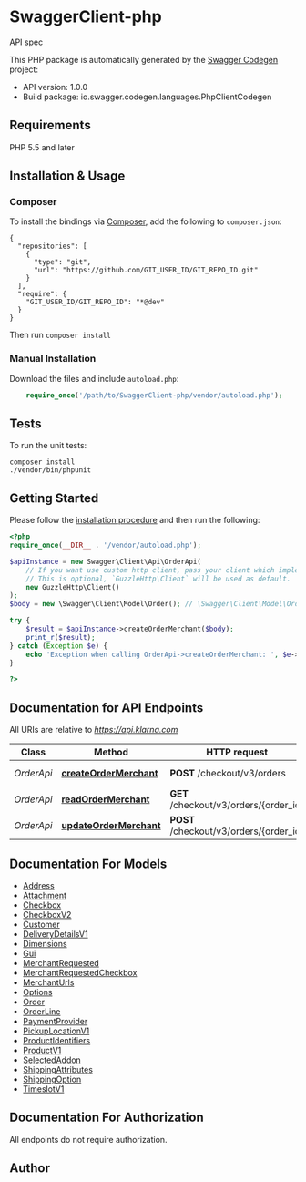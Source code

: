 # SwaggerClient-php
API spec

This PHP package is automatically generated by the [Swagger Codegen](https://github.com/swagger-api/swagger-codegen) project:

- API version: 1.0.0
- Build package: io.swagger.codegen.languages.PhpClientCodegen

## Requirements

PHP 5.5 and later

## Installation & Usage
### Composer

To install the bindings via [Composer](http://getcomposer.org/), add the following to `composer.json`:

```
{
  "repositories": [
    {
      "type": "git",
      "url": "https://github.com/GIT_USER_ID/GIT_REPO_ID.git"
    }
  ],
  "require": {
    "GIT_USER_ID/GIT_REPO_ID": "*@dev"
  }
}
```

Then run `composer install`

### Manual Installation

Download the files and include `autoload.php`:

```php
    require_once('/path/to/SwaggerClient-php/vendor/autoload.php');
```

## Tests

To run the unit tests:

```
composer install
./vendor/bin/phpunit
```

## Getting Started

Please follow the [installation procedure](#installation--usage) and then run the following:

```php
<?php
require_once(__DIR__ . '/vendor/autoload.php');

$apiInstance = new Swagger\Client\Api\OrderApi(
    // If you want use custom http client, pass your client which implements `GuzzleHttp\ClientInterface`.
    // This is optional, `GuzzleHttp\Client` will be used as default.
    new GuzzleHttp\Client()
);
$body = new \Swagger\Client\Model\Order(); // \Swagger\Client\Model\Order | 

try {
    $result = $apiInstance->createOrderMerchant($body);
    print_r($result);
} catch (Exception $e) {
    echo 'Exception when calling OrderApi->createOrderMerchant: ', $e->getMessage(), PHP_EOL;
}

?>
```

## Documentation for API Endpoints

All URIs are relative to *https://api.klarna.com*

Class | Method | HTTP request | Description
------------ | ------------- | ------------- | -------------
*OrderApi* | [**createOrderMerchant**](docs/Api/OrderApi.md#createordermerchant) | **POST** /checkout/v3/orders | Create a new order
*OrderApi* | [**readOrderMerchant**](docs/Api/OrderApi.md#readordermerchant) | **GET** /checkout/v3/orders/{order_id} | Retrieve an order
*OrderApi* | [**updateOrderMerchant**](docs/Api/OrderApi.md#updateordermerchant) | **POST** /checkout/v3/orders/{order_id} | Update an order


## Documentation For Models

 - [Address](docs/Model/Address.md)
 - [Attachment](docs/Model/Attachment.md)
 - [Checkbox](docs/Model/Checkbox.md)
 - [CheckboxV2](docs/Model/CheckboxV2.md)
 - [Customer](docs/Model/Customer.md)
 - [DeliveryDetailsV1](docs/Model/DeliveryDetailsV1.md)
 - [Dimensions](docs/Model/Dimensions.md)
 - [Gui](docs/Model/Gui.md)
 - [MerchantRequested](docs/Model/MerchantRequested.md)
 - [MerchantRequestedCheckbox](docs/Model/MerchantRequestedCheckbox.md)
 - [MerchantUrls](docs/Model/MerchantUrls.md)
 - [Options](docs/Model/Options.md)
 - [Order](docs/Model/Order.md)
 - [OrderLine](docs/Model/OrderLine.md)
 - [PaymentProvider](docs/Model/PaymentProvider.md)
 - [PickupLocationV1](docs/Model/PickupLocationV1.md)
 - [ProductIdentifiers](docs/Model/ProductIdentifiers.md)
 - [ProductV1](docs/Model/ProductV1.md)
 - [SelectedAddon](docs/Model/SelectedAddon.md)
 - [ShippingAttributes](docs/Model/ShippingAttributes.md)
 - [ShippingOption](docs/Model/ShippingOption.md)
 - [TimeslotV1](docs/Model/TimeslotV1.md)


## Documentation For Authorization

 All endpoints do not require authorization.


## Author




